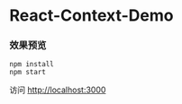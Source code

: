 # React-Context-Demo

### 效果预览
```
npm install
npm start
```
访问 [http://localhost:3000](http://localhost:3000)

